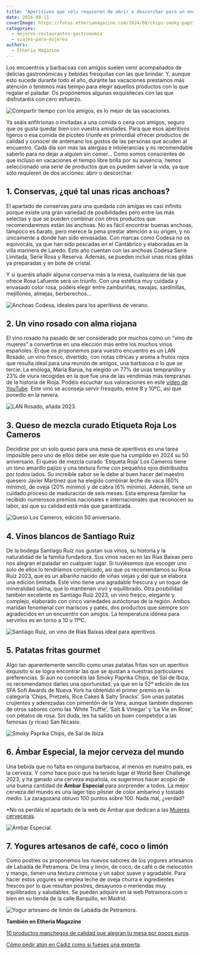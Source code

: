 ```yaml
---
title: "Aperitivos que sólo requieren de abrir o descorchar para un encuentro con amigos"
date: 2024-08-11
coverImage: https://fotos.etheriamagazine.com/2024/08/chips-smoky-paprika.jpg
categories: 
  - mejores-restaurantes-gastronomia
  - viajes-para-mujeres
authors: 
  - Etheria Magazine
---
```


Los encuentros y barbacoas con amigos suelen venir acompañados de delicias gastronómicas 
y bebidas fresquitas con las que brindar. Y, aunque esto sucede durante todo el año, 
durante las vacaciones prestamos más atención o tenemos más tiempo para elegir aquellos 
productos con lo que regalar el paladar. Os proponemos algunas exquisiteces con las que 
disfrutaréis con cero esfuerzo. 

![Compartir tiempo con los amigos, es lo mejor de las vacaciones.](https://fotos.etheriamagazine.com/2024/08/aperitivos-verano-amigas.jpg "Compartir tiempo con los amigos, es lo mejor de las vacaciones.© Lee Myungseong")

Ya seáis anfitrionas o invitadas a una comida o cena con amigos, seguro que os gusta 
quedar bien con vuestra amistades. Para que esos aperitivos ligeros o esa comida de 
picoteo triunfe es primordial ofrecer productos de calidad y conocer de antemano los 
gustos de las personas que acuden al encuentro. Cada día son más las alergias e 
intolerancias y es recomendable saberlo para no dejar a alguien sin comer... Como somos 
conscientes de que incluso en vacaciones el tiempo libre brilla por su ausencia, hemos 
seleccionado una serie de productos que os pueden salvar la vida, ya que sólo requieren 
de dos acciones: abrir o descorchar. 

## 1\. Conservas, ¿qué tal unas ricas anchoas?

El apartado de conservas para una quedada con amigas es casi infinito porque existe una 
gran variedad de posibilidades pero entre las más selectas y que se pueden combinar con 
otros productos que recomendaremos están las anchoas. No es fácil encontrar buenas 
anchoas, tampoco es barato, pero merece la pena prestar atención a su origen, y no 
únicamente a donde han sido envasadas. Con marcas como Codesa no os equivocáis, ya que 
han sido pescadas en el Cantábrico y elaboradas en la villa marinera de Laredo. Este año 
cuentan con las anchoas Codesa Serie Limitada, Serie Rosa y Reserva. Además, se pueden 
incluir unas ricas gildas ya preparadas y en bote de cristal. 

Y si queréis añadir alguna conserva más a la mesa, cualquiera de las que ofrece Rosa 
Lafuente será un triunfo. Con una estética muy cuidada y envasado color rosa, podéis 
elegir entre zamburiñas, navajas, sardinillas, mejillones, almejas, berberechos... 

![Anchoas Codesa, ideales para los aperitivos de verano.](https://fotos.etheriamagazine.com/2024/08/anchoas-codesa-reserva.jpg "Anchoas Codesa, ideales para los aperitivos de verano.")

## 2\. Un vino rosado con alma riojana

El vino rosado ha pasado de ser considerado por muchos como un “vino de mujeres” a 
convertirse en una elección más entre los muchos vinos españoles. El que os proponemos 
para vuestro encuentro es un LAN Rosado, un vino fresco, divertido, con notas cítricas y 
aroma a frutos rojos que resulta ideal para una reunión de amigos, una barbacoa o lo que 
se tercie. La enóloga, María Barúa, ha elegido un 77% de uvas tempranillo y 23% de viura 
recogidas en la que fue una de las vendimias más tempranas de la historia de Rioja. 
Podéis escuchar sus valoraciones en este [vídeo de 
YouTube](https://youtu.be/2c-AhXl_wdw?si=PhllLhZQGmy0dWfg). Este vino se aconseja servir 
fresquito, entre 8 y 10ºC, así que ponedlo en la nevera. 

![LAN Rosado, añada 2023.](https://fotos.etheriamagazine.com/2024/08/LAN-ROSADO-2023.jpg "LAN Rosado, añada 2023.")

## 3\. Queso de mezcla curado Etiqueta Roja Los Cameros

Decidirse por un solo queso para una mesa de aperitivos es una tarea imposible pero uno 
de ellos debe ser éste que ha cumplido en 2024 su 50 aniversario. El queso de mezcla 
curado ‘Etiqueta Roja’ Los Cameros tiene un tono amarillo pajizo y una textura firme con 
pequeños ojos distribuidos por todos lados. Su increíble sabor se le debe al buen hacer 
del maestro quesero Javier Martínez que ha elegido combinar leche de vaca (60% mínimo), 
de oveja (20% mínimo) y de cabra (6% mínimo). Además, tiene un cuidado proceso de 
maduración de seis meses. Esta empresa familiar ha recibido numerosos premios nacionales 
e internacionales que reconocen su labor, así que su calidad está más que garantizada. 

![Queso Los Cameros, edición 50 aniversario.](https://fotos.etheriamagazine.com/2024/08/queso-los-cameros.jpg "Queso Los Cameros, edición 50 aniversario.")

## 4\. Vinos blancos de Santiago Ruiz

De la bodega Santiago Ruiz nos gustan sus vinos, su historia y la naturalidad de la 
familia fundadora. Sus vinos nacen en las Rías Baixas pero nos alegran el paladar en 
cualquier lugar. Si tuviésemos que escoger uno solo de ellos lo tendríamos complicado, 
así que os recomendamos su Rosa Ruiz 2023, que es un albariño nacido de viñas viejas y 
del que se elabora una edición limitada. Este vino tiene una agradable frescura y un 
toque de mineralidad salina, que lo mantienen vivo y equilibrado. Otra posibilidad 
también excelente es Santiago Ruiz 2023, un vino fresco, elegante y complejo, elaborado 
con cinco variedades autóctonas de la región. Ambos maridan fenomenal con mariscos y 
patés, dos productos que siempre son agradecidos en un encuentro con amigos. La 
temperatura idónea para servirlos es en torno a 10 u 11ºC. 

![Santiago Ruiz, un vino de Rías Baixas ideal para aperitivos.](https://fotos.etheriamagazine.com/2024/08/santiago-ruiz.jpg "Santiago Ruiz, un vino de Rías Baixas ideal para aperitivos.")

## 5\. Patatas fritas gourmet

Algo tan aparentemente sencillo como unas patatas fritas son un aperitivo exquisito si 
se logra encontrar las que se ajustan a nuestras particulares preferencias. Si aún no 
conocéis las Smoky Paprika Chips, de Sal de Ibiza, os recomendamos darles una 
oportunidad, ya que en la 52º edición de los SFA Sofi Awards de Nueva York ha obtenido 
el primer premio en la categoría ‘Chips, Pretzels, Rice Cakes & Salty Snacks’. Son unas 
patatas crujientes y aderezadas con pimentón de la Vera, aunque también disponen de 
otros sabores como las ‘White Truffle’, ‘Salt & Vinegar’ y ‘La Vie en Rose’, con pétalos 
de rosa. Sin duda, les ha salido un buen competidor a las famosas (y ricas) San Nicasio. 

![Smoky Paprika Chips, de Sal de Ibiza](https://fotos.etheriamagazine.com/2024/08/chips-smoky-paprika.jpg "Smoky Paprika Chips, de Sal de Ibiza.")

## 6\. Ámbar Especial, la mejor cerveza del mundo

Una bebida que no falta en ninguna barbacoa, al menos en nuestro país, es la cerveza. Y 
como hace poco que ha tenido lugar el World Beer Challenge 2023, y ha ganado una cerveza 
española, os sugerimos hacer acopio de una buena cantidad de **Ámbar Especial** para 
sorprender a todos. La mejor cerveza del mundo es una lager tipo pilsner de color 
ambarino y tostado medio. La zaragozana obtuvo 100 puntos sobre 100. Nada mal, ¿verdad? 

\*No os perdáis el apartado de la web de Ámbar que dedican a las [Mujeres 
cerveceras](https://ambar.com/noticias/mujeres-cerveceras/). 

![Ámbar Especial.](https://fotos.etheriamagazine.com/2024/08/ambar-especial.jpg "© Ámbar Especial.")

## 7\. Yogures artesanos de café, coco o limón

Como postres os proponemos los nuevos sabores de los yogures artesanos de Labadía de 
Petramora. De lima y limón, de coco, de café o de melocotón y mango, tienen una textura 
cremosa y un sabor suave y agradable. Para hacer estos yogures se emplea leche de oveja 
churra e ingredientes frescos por lo que resultan postres, desayunos o meriendas muy 
equilibrados y saludables. Se pueden adquirir en la web Petramora.com o bien en su 
tienda de la calle Barquillo, en Madrid. 

![Yogur artesano de limón de Labadía de Petramora.](https://fotos.etheriamagazine.com/2024/08/yogur-lima-limon.jpg "Yogur artesano de Labadía de Petramora.")

**También en Etheria Magazine** 

[10 productos manchegos de calidad que alegran tu mesa por pocos 
euros](https://etheriamagazine.com/2023/12/22/productos-manchegos/). 

[Cómo pedir atún en Cádiz como si fueses una 
experta](https://etheriamagazine.com/2023/10/24/guia-para-pedir-atun-en-cadiz/).
